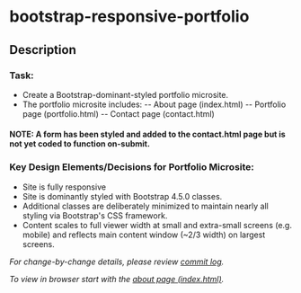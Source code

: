# bootstrap-responsive-portfolio

## Description

### Task: 
* Create a Bootstrap-dominant-styled portfolio microsite.
* The portfolio microsite includes:
-- About page (index.html)
-- Portfolio page (portfolio.html)
-- Contact page (contact.html)

#### NOTE: A form has been styled and added to the contact.html page but is not yet coded to function on-submit.

### Key Design Elements/Decisions for Portfolio Microsite:
* Site is fully responsive
* Site is dominantly styled with Bootstrap 4.5.0 classes.
* Additional classes are deliberately minimized to maintain nearly all styling via Bootstrap's CSS framework.
* Content scales to full viewer width at small and extra-small screens (e.g. mobile) and reflects main content window (~2/3 width) on largest screens.


*For change-by-change details, please review [commit log](https://github.com/srmchartroom/bootstrap-responsive-portfolio/commits/master).*

*To view in browser start with the [about page (index.html)](https://srmchartroom.github.io/bootstrap-responsive-portfolio/index.html).*
